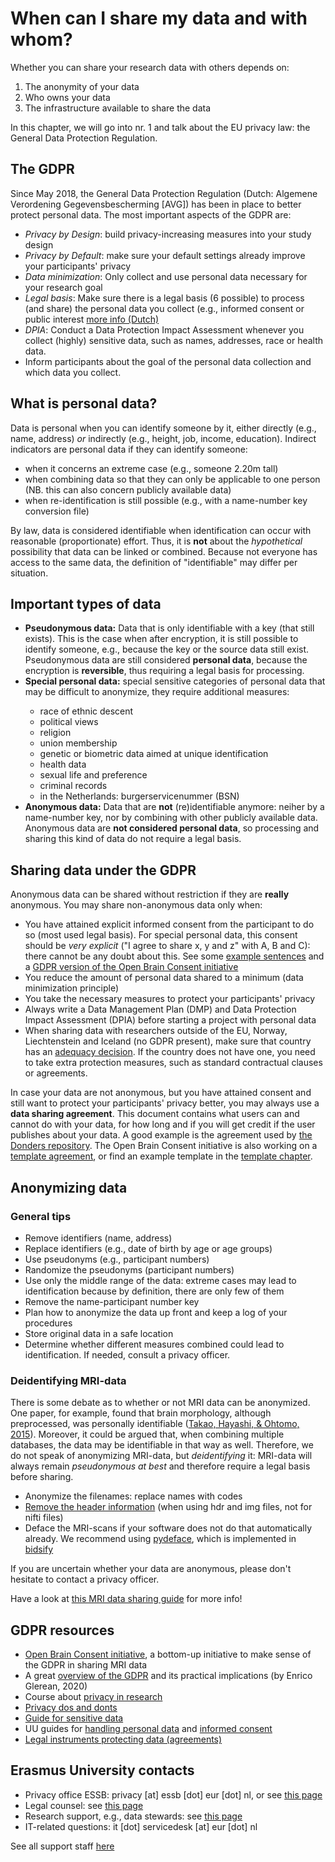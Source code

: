 # When can I share my data and with whom?

Whether you can share your research data with others depends on:
1. The anonymity of your data
2. Who owns your data
3. The infrastructure available to share the data

In this chapter, we will go into nr. 1 and talk about the EU privacy law: the General Data Protection Regulation.

## The GDPR
Since May 2018, the General Data Protection Regulation (Dutch: Algemene Verordening Gegevensbescherming [AVG]) has been in place to better protect personal data. The most important aspects of the GDPR are:

- *Privacy by Design*: build privacy-increasing measures into your study design
- *Privacy by Default*: make sure your default settings already improve your participants' privacy
- *Data minimization*: Only collect and use personal data necessary for your research goal
- *Legal basis*: Make sure there is a legal basis (6 possible) to process (and share) the personal data you collect (e.g., informed consent or public interest [more info (Dutch)](https://autoriteitpersoonsgegevens.nl/nl/onderwerpen/algemene-informatie-avg/mag-u-persoonsgegevens-verwerken)
- *DPIA*: Conduct a Data Protection Impact Assessment whenever you collect (highly) sensitive data, such as names, addresses, race or health data.
- Inform participants about the goal of the personal data collection and which data you collect.

## What is personal data?
Data is personal when you can identify someone by it, either directly (e.g., name, address) *or* indirectly (e.g., height, job, income, education). Indirect indicators are personal data if they can identify someone:

- when it concerns an extreme case (e.g., someone 2.20m tall)
- when combining data so that they can only be applicable to one person (NB. this can also concern publicly available data)
- when re-identification is still possible (e.g., with a name-number key conversion file)

By law, data is considered identifiable when identification can occur with reasonable (proportionate) effort. Thus, it is **not** about the *hypothetical* possibility that data can be linked or combined.  Because not everyone has access to the same data, the definition of "identifiable" may differ per situation.

## Important types of data
<ul>
    <li><b>Pseudonymous data:</b> Data that is only identifiable with a key (that still exists). This is the case when after encryption, it is still possible to identify someone, e.g., because the key or the source data still exist. Pseudonymous data are still considered <b>personal data</b>, because the encryption is <b>reversible</b>, thus requiring a legal basis for processing.</li> 
    <li><b>Special personal data:</b> special sensitive categories of personal data that may be difficult to anonymize, they require additional measures: </li>
    <ul>
        <li>race of ethnic descent</li>
        <li>political views</li>
        <li>religion</li>
        <li>union membership</li>
        <li>genetic or biometric data aimed at unique identification</li>
        <li>health data</li>
        <li>sexual life and preference</li>
        <li>criminal records</li>
        <li>in the Netherlands: burgerservicenummer (BSN)</li>
    </ul>
    <li><b>Anonymous data:</b> Data that are <b>not</b> (re)identifiable anymore: neiher by a name-number key, nor by combining with other publicly available data. Anonymous data are <b>not considered personal data</b>, so processing and sharing this kind of data do not require a legal basis.</li>
</ul>



## Sharing data under the GDPR
Anonymous data can be shared without restriction if they are **really** anonymous. You may share non-anonymous data only when:

- You have attained explicit informed consent from the participant to do so (most used legal basis). For special personal data, this consent should be *very explicit* ("I agree to share x, y and z" with A, B and C): there cannot be any doubt about this. See some [example sentences](https://www.uu.nl/en/research/research-data-management/guides/informed-consent-for-data-sharing) and a [GDPR version of the Open Brain Consent initiative](https://open-brain-consent.readthedocs.io/en/latest/gdpr/ultimate_gdpr.html)
- You reduce the amount of personal data shared to a minimum (data minimization principle)
- You take the necessary measures to protect your participants' privacy
- Always write a Data Management Plan (DMP) and  Data Protection Impact Assessment (DPIA) before starting a project with personal data
- When sharing data with researchers outside of the EU, Norway, Liechtenstein and Iceland (no GDPR present), make sure that country has an [adequacy decision](https://ec.europa.eu/info/law/law-topic/data-protection/international-dimension-data-protection/adequacy-decisions_en). If the country does not have one, you need to take extra protection measures, such as standard contractual clauses or agreements.

In case your data are not anonymous, but you have attained consent and still want to protect your participants' privacy better, you may always use a **data sharing agreement**. This document contains what users can and cannot do with your data, for how long and if you will get credit if the user publishes about your data. A good example is the agreement used by [the Donders repository](https://data.donders.ru.nl/?2). The Open Brain Consent initiative is also working on a [template agreement](https://open-brain-consent.readthedocs.io/en/latest/gdpr/data_user_agreement.html), or  find an example template in the [template chapter](dsa-template.md).

## Anonymizing data
### General tips
- Remove identifiers (name, address)
- Replace identifiers (e.g., date of birth by age or age groups)
- Use pseudonyms (e.g., participant numbers)
- Randomize the pseudonyms (participant numbers)
- Use only the middle range of the data: extreme cases may lead to identification because by definition, there are only few of them
- Remove the name-participant number key
- Plan how to anonymize the data up front and keep a log of your procedures
- Store original data in a safe location
- Determine whether different measures combined could lead to identification. If needed, consult a privacy officer.

### Deidentifying MRI-data
There is some debate as to whether or not MRI data can be anonymized. One paper, for example, found that brain morphology, although preprocessed, was personally identifiable ([Takao, Hayashi, & Ohtomo, 2015](https://doi.org/10.1016/j.mri.2015.03.010)). Moreover, it could be argued that, when combining multiple databases, the data may be identifiable in that way as well. Therefore, we do not speak of anonymizing MRI-data, but *deidentifying* it: MRI-data will always remain *pseudonymous at best* and therefore require a legal basis before sharing.

- Anonymize the filenames: replace names with codes
- [Remove the header information](https://loni.usc.edu/research/software?name=DiD ) (when using hdr and img files, not for nifti files)
- Deface the MRI-scans if your software does not do that automatically already. We recommend using [pydeface](https://pypi.org/project/pydeface/), which is implemented in [bidsify](https://github.com/NILAB-UvA/bidsify)

If you are uncertain whether your data are anonymous, please don't hesitate to contact a privacy officer.

Have a look at [this MRI data sharing guide](https://doi.org/10.5281/zenodo.3822290) for more info!

## GDPR resources
- [Open Brain Consent initiative](https://open-brain-consent.readthedocs.io/en/stable/), a bottom-up initiative to make sense of the GDPR in sharing MRI data
- A great [overview of the GDPR](https://docs.google.com/presentation/d/1LLtjGaeQgGHojZZ0q_hkgCHpOmP_nboekw_oX6aDslE/edit?usp=sharing) and its practical implications (by Enrico Glerean, 2020)
- Course about [privacy in research](https://maken.wikiwijs.nl/125518/Privacy_in__Researc)
- [Privacy dos and donts](https://www.edugroepen.nl/sites/RDM_platform/RDM_Blog/SiteAssets/Presentatie%20Jacques_Flores_UU.pdf)
- [Guide for sensitive data](https://www.openaire.eu/sensitive-data-guide)
- UU guides for [handling personal data](https://www.uu.nl/en/research/research-data-management/guides/handling-personal-data) and [informed consent](https://www.uu.nl/en/research/research-data-management/guides/informed-consent-for-data-sharing)
- [Legal instruments protecting data (agreements)](https://www.uu.nl/en/research/research-data-management/guides/legal-instruments-and-agreements)

## Erasmus University contacts
- Privacy office ESSB: privacy [at] essb [dot] eur [dot] nl, or see [this page](https://my.eur.nl/en/essb-employee/professional-services/privacy-security/contact-privacy-officer)
- Legal counsel: see [this page](https://www.eur.nl/en/research/research-services/research-quality-integrity/legal-aspects-research)
- Research support, e.g., data stewards: see [this page](https://www.eur.nl/en/research/research-services/research-data-management/data-management-plan)
- IT-related questions: it [dot] servicedesk [at] eur [dot] nl

See all support staff [here](https://my.eur.nl/en/essb-employee/contact/team-overview-support-staff-essb)

